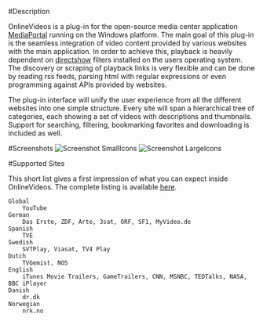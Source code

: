 #Description

OnlineVideos is a plug-in for the open-source media center application [MediaPortal](http://www.team-mediaportal.com/) running on the Windows platform. The main goal of this plug-in is the seamless integration of video content provided by various websites with the main application. In order to achieve this, playback is heavily dependent on [directshow](http://wikipedia.org/wiki/DirectShow) filters installed on the users operating system. The discovery or scraping of playback links is very flexible and can be done by reading rss feeds, parsing html with regular expressions or even programming against APIs provided by websites.

The plug-in interface will unify the user experience from all the different websites into one simple structure. Every site will span a hierarchical tree of categories, each showing a set of videos with descriptions and thumbnails. Support for searching, filtering, bookmarking favorites and downloading is included as well.

#Screenshots
![Screenshot SmallIcons](http://mp-onlinevideos2.googlecode.com/svn/wiki/ScreenShots/Screenshot_B3W_Sites_SmallIcons.jpg)
![Screenshot LargeIcons](http://mp-onlinevideos2.googlecode.com/svn/wiki/ScreenShots/Screenshot_B3W_Videos_LargeIcons.jpg)

#Supported Sites

This short list gives a first impression of what you can expect inside OnlineVideos. The complete listing is available [here](http://onlinevideos.nocrosshair.de/).

    Global
        YouTube 
    German
        Das Erste, ZDF, Arte, 3sat, ORF, SF1, MyVideo.de 
    Spanish
        TVE 
    Swedish
        SVTPlay, Viasat, TV4 Play 
    Dutch
        TVGemist, NOS 
    English
        iTunes Movie Trailers, GameTrailers, CNN, MSNBC, TEDTalks, NASA, BBC iPlayer 
    Danish
        dr.dk 
    Norwegian
        nrk.no 
